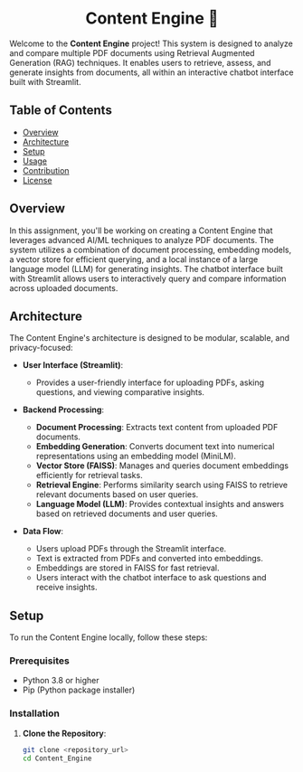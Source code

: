 <div align="center">
    <h1>Content Engine 🤖</h1>
</div>

Welcome to the **Content Engine** project! This system is designed to analyze and compare multiple PDF documents using Retrieval Augmented Generation (RAG) techniques. It enables users to retrieve, assess, and generate insights from documents, all within an interactive chatbot interface built with Streamlit.

## Table of Contents

- [Overview](#overview)
- [Architecture](#architecture)
- [Setup](#setup)
- [Usage](#usage)
- [Contribution](#contribution)
- [License](#license)

## Overview

In this assignment, you'll be working on creating a Content Engine that leverages advanced AI/ML techniques to analyze PDF documents. The system utilizes a combination of document processing, embedding models, a vector store for efficient querying, and a local instance of a large language model (LLM) for generating insights. The chatbot interface built with Streamlit allows users to interactively query and compare information across uploaded documents.

## Architecture

The Content Engine's architecture is designed to be modular, scalable, and privacy-focused:

- **User Interface (Streamlit)**:
  - Provides a user-friendly interface for uploading PDFs, asking questions, and viewing comparative insights.

- **Backend Processing**:
  - **Document Processing**: Extracts text content from uploaded PDF documents.
  - **Embedding Generation**: Converts document text into numerical representations using an embedding model (MiniLM).
  - **Vector Store (FAISS)**: Manages and queries document embeddings efficiently for retrieval tasks.
  - **Retrieval Engine**: Performs similarity search using FAISS to retrieve relevant documents based on user queries.
  - **Language Model (LLM)**: Provides contextual insights and answers based on retrieved documents and user queries.

- **Data Flow**:
  - Users upload PDFs through the Streamlit interface.
  - Text is extracted from PDFs and converted into embeddings.
  - Embeddings are stored in FAISS for fast retrieval.
  - Users interact with the chatbot interface to ask questions and receive insights.

## Setup

To run the Content Engine locally, follow these steps:

### Prerequisites

- Python 3.8 or higher
- Pip (Python package installer)

### Installation

1. **Clone the Repository**:
   ```bash
   git clone <repository_url>
   cd Content_Engine
